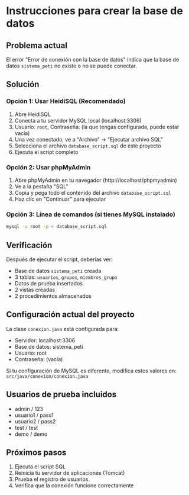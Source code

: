 # Instrucciones para crear la base de datos

## Problema actual
El error "Error de conexión con la base de datos" indica que la base de datos `sistema_peti` no existe o no se puede conectar.

## Solución

### Opción 1: Usar HeidiSQL (Recomendado)
1. Abre HeidiSQL
2. Conecta a tu servidor MySQL local (localhost:3306)
3. Usuario: `root`, Contraseña: (la que tengas configurada, puede estar vacía)
4. Una vez conectado, ve a "Archivo" → "Ejecutar archivo SQL"
5. Selecciona el archivo `database_script.sql` de este proyecto
6. Ejecuta el script completo

### Opción 2: Usar phpMyAdmin
1. Abre phpMyAdmin en tu navegador (http://localhost/phpmyadmin)
2. Ve a la pestaña "SQL"
3. Copia y pega todo el contenido del archivo `database_script.sql`
4. Haz clic en "Continuar" para ejecutar

### Opción 3: Línea de comandos (si tienes MySQL instalado)
```bash
mysql -u root -p < database_script.sql
```

## Verificación
Después de ejecutar el script, deberías ver:
- Base de datos `sistema_peti` creada
- 3 tablas: `usuarios`, `grupos`, `miembros_grupo`
- Datos de prueba insertados
- 2 vistas creadas
- 2 procedimientos almacenados

## Configuración actual del proyecto
La clase `conexion.java` está configurada para:
- Servidor: localhost:3306
- Base de datos: sistema_peti
- Usuario: root
- Contraseña: (vacía)

Si tu configuración de MySQL es diferente, modifica estos valores en:
`src/java/conexion/conexion.java`

## Usuarios de prueba incluidos
- admin / 123
- usuario1 / pass1
- usuario2 / pass2
- test / test
- demo / demo

## Próximos pasos
1. Ejecuta el script SQL
2. Reinicia tu servidor de aplicaciones (Tomcat)
3. Prueba el registro de usuarios
4. Verifica que la conexión funcione correctamente